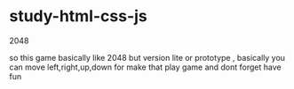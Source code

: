 # study-html-css-js
2048

so this game basically like 2048 but version lite or prototype , basically you can move left,right,up,down for make that play game and dont forget have fun 

